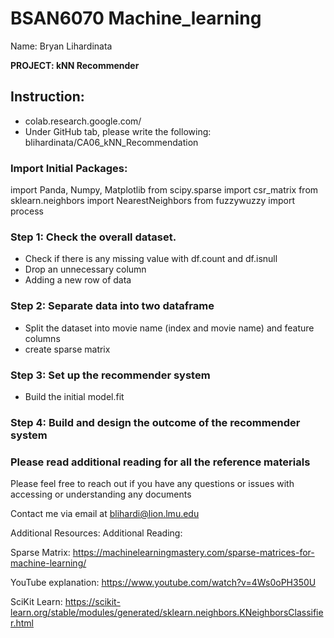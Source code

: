 # BSAN6070 Machine_learning
Name: Bryan Lihardinata

**PROJECT: kNN Recommender**

## Instruction:
- colab.research.google.com/
- Under GitHub tab, please write the following: blihardinata/CA06_kNN_Recommendation

### Import Initial Packages:
import Panda, Numpy, Matplotlib
from scipy.sparse import csr_matrix
from sklearn.neighbors import NearestNeighbors
from fuzzywuzzy import process


### Step 1: Check the overall dataset. 
- Check if there is any missing value with df.count and df.isnull
- Drop an unnecessary column
- Adding a new row of data

### Step 2: Separate data into two dataframe
- Split the dataset into movie name (index and movie name) and feature columns
- create sparse matrix

### Step 3: Set up the recommender system 
- Build the initial model.fit

### Step 4: Build and design the outcome of the recommender system

### Please read additional reading for all the reference materials

Please feel free to reach out if you have any questions or issues with accessing or understanding any documents

Contact me via email at blihardi@lion.lmu.edu

Additional Resources:
Additional Reading:

Sparse Matrix: https://machinelearningmastery.com/sparse-matrices-for-machine-learning/

YouTube explanation: https://www.youtube.com/watch?v=4Ws0oPH350U

SciKit Learn: https://scikit-learn.org/stable/modules/generated/sklearn.neighbors.KNeighborsClassifier.html
